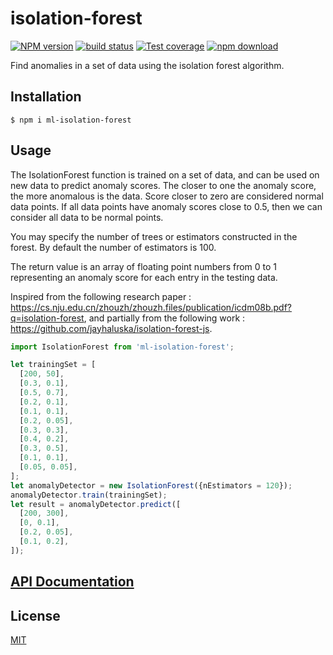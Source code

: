 # isolation-forest

[![NPM version][npm-image]][npm-url]
[![build status][ci-image]][ci-url]
[![Test coverage][codecov-image]][codecov-url]
[![npm download][download-image]][download-url]

Find anomalies in a set of data using the isolation forest algorithm.

## Installation

`$ npm i ml-isolation-forest`

## Usage

The IsolationForest function is trained on a set of data, and can be used on new data to predict anomaly scores. The closer to one the anomaly score, the more anomalous is the data. Score closer to zero are considered normal data points. If all data points have anomaly scores close to 0.5, then we can consider all data to be normal points.

You may specify the number of trees or estimators constructed in the forest. By default the number of estimators is 100.

The return value is an array of floating point numbers from 0 to 1 representing an anomaly score for each entry in the testing data.

Inspired from the following research paper : https://cs.nju.edu.cn/zhouzh/zhouzh.files/publication/icdm08b.pdf?q=isolation-forest, and partially from the following work : https://github.com/jayhaluska/isolation-forest-js.

```js
import IsolationForest from 'ml-isolation-forest';

let trainingSet = [
  [200, 50],
  [0.3, 0.1],
  [0.5, 0.7],
  [0.2, 0.1],
  [0.1, 0.1],
  [0.2, 0.05],
  [0.3, 0.3],
  [0.4, 0.2],
  [0.3, 0.5],
  [0.1, 0.1],
  [0.05, 0.05],
];
let anomalyDetector = new IsolationForest({nEstimators = 120});
anomalyDetector.train(trainingSet);
let result = anomalyDetector.predict([
  [200, 300],
  [0, 0.1],
  [0.2, 0.05],
  [0.1, 0.2],
]);
```

## [API Documentation](https://mljs.github.io/isolation-forest/)

## License

[MIT](./LICENSE)

[npm-image]: https://img.shields.io/npm/v/ml-isolation-forest.svg
[npm-url]: https://www.npmjs.com/package/ml-isolation-forest
[ci-image]: https://github.com/mljs/isolation-forest/workflows/Node.js%20CI/badge.svg?branch=main
[ci-url]: https://github.com/mljs/isolation-forest/actions?query=workflow%3A%22Node.js+CI%22
[codecov-image]: https://img.shields.io/codecov/c/github/mljs/isolation-forest.svg
[codecov-url]: https://codecov.io/gh/mljs/isolation-forest
[download-image]: https://img.shields.io/npm/dm/ml-isolation-forest.svg
[download-url]: https://www.npmjs.com/package/ml-isolation-forest
